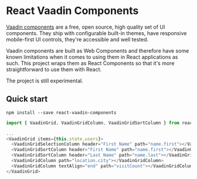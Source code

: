 # React Vaadin Components

[Vaadin components](https://vaadin.com/components) are a free, open source, high quality set of UI components. They ship with configurable built-in themes, have responsive mobile-first UI controls, they're accessible and well tested.

Vaadin components are built as Web Components and therefore have some known limitations when it comes to using them in React applications as such. This project wraps them as React Components so that it's more straightforward to use them with React.

The project is still experimental.

## Quick start

```console
npm install --save react-vaadin-components
```

```js
import { VaadinGrid, VaadinGridColumn, VaadinGridSortColumn } from react-vaadin-components;

...
<VaadinGrid items={this.state.users}>
  <VaadinGridSelectionColumn header="First Name" path="name.first"></VaadinGridSelectionColumn>
  <VaadinGridSortColumn header="First Name" path="name.first"></VaadinGridSortColumn>
  <VaadinGridSortColumn header="Last Name" path="name.last"></VaadinGridSortColumn>
  <VaadinGridColumn path="location.city"></VaadinGridColumn>
  <VaadinGridColumn textAlign="end" path="visitCount"></VaadinGridColumn>
</VaadinGrid>
```

